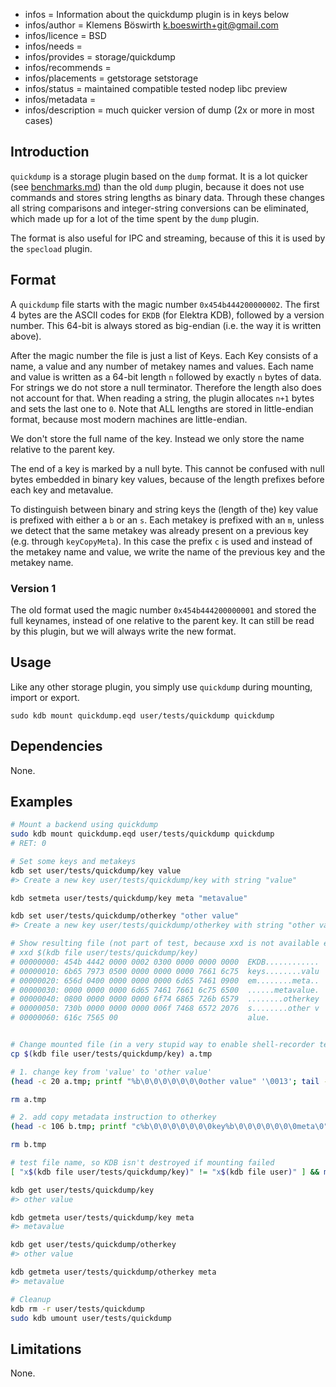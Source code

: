 - infos = Information about the quickdump plugin is in keys below
- infos/author = Klemens Böswirth <k.boeswirth+git@gmail.com>
- infos/licence = BSD
- infos/needs =
- infos/provides = storage/quickdump
- infos/recommends =
- infos/placements = getstorage setstorage
- infos/status = maintained compatible tested nodep libc preview
- infos/metadata =
- infos/description = much quicker version of dump (2x or more in most cases)

## Introduction

`quickdump` is a storage plugin based on the `dump` format. It is a lot quicker (see [benchmarks.md](benchmarks.md)) than the old `dump`
plugin, because it does not use commands and stores string lengths as binary data. Through these changes all string comparisons and
integer-string conversions can be eliminated, which made up for a lot of the time spent by the `dump` plugin.

The format is also useful for IPC and streaming, because of this it is used by the `specload` plugin.

## Format

A `quickdump` file starts with the magic number `0x454b444200000002`. The first 4 bytes are the ASCII codes for `EKDB` (for Elektra KDB),
followed by a version number. This 64-bit is always stored as big-endian (i.e. the way it is written above).

After the magic number the file is just a list of Keys. Each Key consists of a name, a value and any number of metakey names and values.
Each name and value is written as a 64-bit length `n` followed by exactly `n` bytes of data. For strings we do not store a null terminator.
Therefore the length also does not account for that. When reading a string, the plugin allocates `n+1` bytes and sets the last one to `0`.
Note that ALL lengths are stored in little-endian format, because most modern machines are little-endian.

We don't store the full name of the key. Instead we only store the name relative to the parent key.

The end of a key is marked by a null byte. This cannot be confused with null bytes embedded in binary key values, because of the length
prefixes before each key and metavalue.

To distinguish between binary and string keys the (length of the) key value is prefixed with either a `b` or an `s`. Each metakey is
prefixed with an `m`, unless we detect that the same metakey was already present on a previous key (e.g. through `keyCopyMeta`). In this
case the prefix `c` is used and instead of the metakey name and value, we write the name of the previous key and the metakey name.

### Version 1

The old format used the magic number `0x454b444200000001` and stored the full keynames, instead of one relative to the parent key. It can
still be read by this plugin, but we will always write the new format.

## Usage

Like any other storage plugin, you simply use `quickdump` during mounting, import or export.

```
sudo kdb mount quickdump.eqd user/tests/quickdump quickdump
```

## Dependencies

None.

## Examples

```sh
# Mount a backend using quickdump
sudo kdb mount quickdump.eqd user/tests/quickdump quickdump
# RET: 0

# Set some keys and metakeys
kdb set user/tests/quickdump/key value
#> Create a new key user/tests/quickdump/key with string "value"

kdb setmeta user/tests/quickdump/key meta "metavalue"

kdb set user/tests/quickdump/otherkey "other value"
#> Create a new key user/tests/quickdump/otherkey with string "other value"

# Show resulting file (not part of test, because xxd is not available everywhere)
# xxd $(kdb file user/tests/quickdump/key)
# 00000000: 454b 4442 0000 0002 0300 0000 0000 0000  EKDB............
# 00000010: 6b65 7973 0500 0000 0000 0000 7661 6c75  keys........valu
# 00000020: 656d 0400 0000 0000 0000 6d65 7461 0900  em........meta..
# 00000030: 0000 0000 0000 6d65 7461 7661 6c75 6500  ......metavalue.
# 00000040: 0800 0000 0000 0000 6f74 6865 726b 6579  ........otherkey
# 00000050: 730b 0000 0000 0000 006f 7468 6572 2076  s........other v
# 00000060: 616c 7565 00                             alue.


# Change mounted file (in a very stupid way to enable shell-recorder testing):
cp $(kdb file user/tests/quickdump/key) a.tmp

# 1. change key from 'value' to 'other value'
(head -c 20 a.tmp; printf "%b\0\0\0\0\0\0\0other value" '\0013'; tail -c 68 a.tmp) > b.tmp

rm a.tmp

# 2. add copy metadata instruction to otherkey
(head -c 106 b.tmp; printf "c%b\0\0\0\0\0\0\0key%b\0\0\0\0\0\0\0meta\0" '\0003' '\0004') > c.tmp

rm b.tmp

# test file name, so KDB isn't destroyed if mounting failed
[ "x$(kdb file user/tests/quickdump/key)" != "x$(kdb file user)" ] && mv c.tmp $(kdb file user/tests/quickdump/key)

kdb get user/tests/quickdump/key
#> other value

kdb getmeta user/tests/quickdump/key meta
#> metavalue

kdb get user/tests/quickdump/otherkey
#> other value

kdb getmeta user/tests/quickdump/otherkey meta
#> metavalue

# Cleanup
kdb rm -r user/tests/quickdump
sudo kdb umount user/tests/quickdump
```

## Limitations

None.
